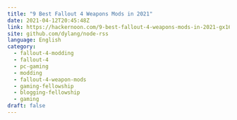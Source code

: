 ```yaml
---
title: "9 Best Fallout 4 Weapons Mods in 2021"
date: 2021-04-12T20:45:48Z
link: https://hackernoon.com/9-best-fallout-4-weapons-mods-in-2021-gx163379?source=rss&utm_medium=RSS&utm_source=news.12bit.vn
site: github.com/dylang/node-rss
language: English
category:
  - fallout-4-modding
  - fallout-4
  - pc-gaming
  - modding
  - fallout-4-weapon-mods
  - gaming-fellowship
  - blogging-fellowship
  - gaming
draft: false
---
```

